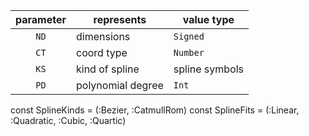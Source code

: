 

parameter | represents        | value type  
:--------:|-------------------|-------------
   `ND`   | dimensions        |  `Signed`   
   `CT`   | coord type        |  `Number`   
   `KS`   | kind of spline    | spline symbols   
   `PD`   | polynomial degree |  `Int`      
   
   
const SplineKinds = (:Bezier, :CatmullRom)
const SplineFits  = (:Linear, :Quadratic, :Cubic, :Quartic)

